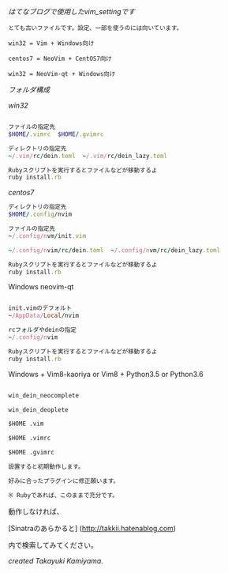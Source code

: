 *はてなブログで使用したvim_settingです*

    とても古いファイルです。設定、一部を使うのには向いています。


```
win32 = Vim + Windows向け

centos7 = NeoVim + CentOS7向け

win32 = NeoVim-qt + Windows向け
```

*フォルダ構成*

*win32*

```ruby

ファイルの指定先
$HOME/.vimrc  $HOME/.gvimrc

ディレクトリの指定先
~/.vim/rc/dein.toml  ~/.vim/rc/dein_lazy.toml

Rubyスクリプトを実行するとファイルなどが移動するよ
ruby install.rb

```

*centos7*

```ruby
ディレクトリの指定先
$HOME/.config/nvim

ファイルの指定先
~/.config/nvm/init.vim

~/.config/nvim/rc/dein.toml  ~/.config/nvm/rc/dein_lazy.toml

Rubyスクリプトを実行するとファイルなどが移動するよ
ruby install.rb

```

Windows neovim-qt

```ruby

init.vimのデフォルト
~/AppData/Local/nvim

rcフォルダやdeinの指定
~/.config/nvim

Rubyスクリプトを実行するとファイルなどが移動するよ
ruby install.rb

```

Windows + Vim8-kaoriya or Vim8  + Python3.5 or Python3.6

```txt

win_dein_neocomplete

win_dein_deoplete

$HOME .vim

$HOME .vimrc

$HOME .gvimrc

設置すると初期動作します。

好みに合ったプラグインに修正願います。

※ Rubyであれば、このままで充分です。

```

動作しなければ、

[Sinatraのあらかると] (http://takkii.hatenablog.com)

内で検索してみてください。

*created Takayuki Kamiyama.*

